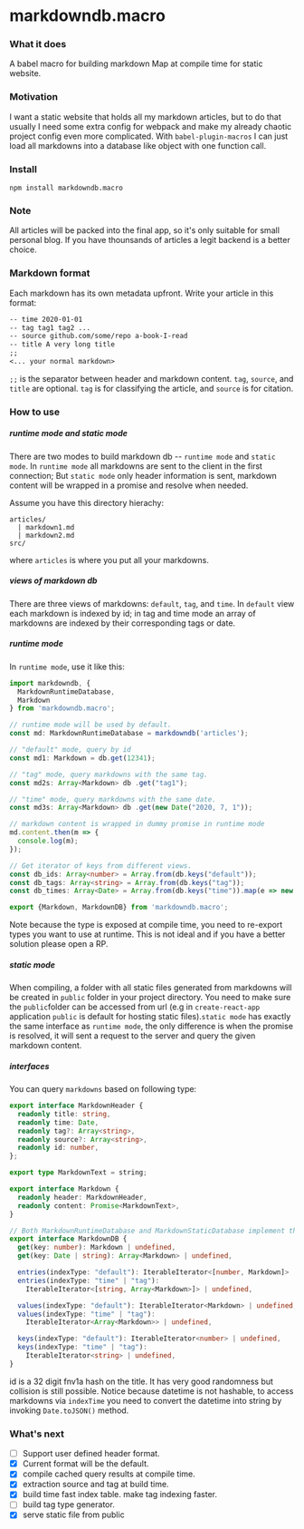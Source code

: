 # markdowndb.macro

### What it does
A babel macro for building markdown Map at compile time for static website.

### Motivation
I want a static website that holds all my markdown articles, but to do that usually I need some extra config for webpack and make my already chaotic project config even more complicated. With `babel-plugin-macros` I can just load all markdowns into a database like object with one function call.

### Install
`npm install markdowndb.macro`

### Note
All articles will be packed into the final app, so it's only suitable for small personal blog. If you have thounsands of articles a legit backend is a better choice.

### Markdown format
Each markdown has its own metadata upfront. Write your article in this format:
```markdown
-- time 2020-01-01
-- tag tag1 tag2 ...
-- source github.com/some/repo a-book-I-read
-- title A very long title
;;
<... your normal markdown>
```
 `;;` is the separator between header and markdown content. `tag`, `source`, and `title` are optional. `tag` is for classifying the article, and `source` is for citation.

### How to use
##### runtime mode and static mode
There are two modes to build markdown db -- `runtime mode` and `static mode`.
In `runtime mode` all markdowns are sent to the client in the first connection; But `static mode` only header information is sent, markdown content will be wrapped in a promise and resolve when needed.

Assume you have this directory hierachy:
```
articles/
  | markdown1.md
  | markdown2.md
src/

```
where `articles` is where you put all your markdowns.

##### views of markdown db
There are three views of markdowns: `default`, `tag`, and `time`. In `default` view each markdown is indexed by id; in tag and time mode an array of markdowns are indexed by their corresponding tags or date.

##### runtime mode
In `runtime mode`, use it like this:
```typescript
import markdowndb, {
  MarkdownRuntimeDatabase,
  Markdown
} from 'markdowndb.macro';

// runtime mode will be used by default.
const md: MarkdownRuntimeDatabase = markdowndb('articles');

// "default" mode, query by id
const md1: Markdown = db.get(12341);

// "tag" mode, query markdowns with the same tag.
const md2s: Array<Markdown> db .get("tag1");

// "time" mode, query markdowns with the same date.
const md3s: Array<Markdown> db .get(new Date("2020, 7, 1"));

// markdown content is wrapped in dummy promise in runtime mode
md.content.then(m => {
  console.log(m);
});

// Get iterator of keys from different views.
const db_ids: Array<number> = Array.from(db.keys("default"));
const db_tags: Array<string> = Array.from(db.keys("tag"));
const db_times: Array<Date> = Array.from(db.keys("time")).map(e => new Date(e));

export {Markdown, MarkdownDB} from 'markdowndb.macro';
```
Note because the type is exposed at compile time, you need to re-export types you want to use at runtime. This is not ideal and if you have a better solution please open a RP.

##### static mode
When compiling, a folder with all static files generated from markdowns will be created in `public` folder in your project directory. You need to make sure the `public`folder can be accessed from url (e.g in `create-react-app` application `public` is default for hosting static files).`static mode` has exactly the same interface as `runtime mode`, the only difference is when the promise is resolved, it will sent a request to the server and query the given markdown content.

##### interfaces
You can query `markdowns` based on following type:
```typescript
export interface MarkdownHeader {
  readonly title: string,
  readonly time: Date,
  readonly tag?: Array<string>,
  readonly source?: Array<string>,
  readonly id: number,
};

export type MarkdownText = string;

export interface Markdown {
  readonly header: MarkdownHeader,
  readonly content: Promise<MarkdownText>,
}

// Both MarkdownRuntimeDatabase and MarkdownStaticDatabase implement this interface.
export interface MarkdownDB {
  get(key: number): Markdown | undefined,
  get(key: Date | string): Array<Markdown> | undefined,

  entries(indexType: "default"): IterableIterator<[number, Markdown]> | undefined,
  entries(indexType: "time" | "tag"):
    IterableIterator<[string, Array<Markdown>]> | undefined,

  values(indexType: "default"): IterableIterator<Markdown> | undefined,
  values(indexType: "time" | "tag"):
    IterableIterator<Array<Markdown>> | undefined,

  keys(indexType: "default"): IterableIterator<number> | undefined,
  keys(indexType: "time" | "tag"):
    IterableIterator<string> | undefined,
}
```
id is a 32 digit fnv1a hash on the title. It has very good randomness but collision is still possible. Notice because datetime is not hashable, to access markdowns via `indexTime` you need to convert the datetime into string by invoking `Date.toJSON()` method.

### What's next
* [ ] Support user defined header format.
* [x] Current format will be the default.
* [x] compile cached query results at compile time.
* [x] extraction source and tag at build time.
* [x] build time fast index table. make tag indexing faster.
* [ ] build tag type generator.
* [x] serve static file from public

